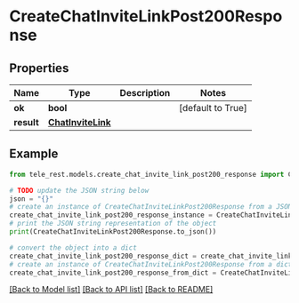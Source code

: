# CreateChatInviteLinkPost200Response


## Properties

Name | Type | Description | Notes
------------ | ------------- | ------------- | -------------
**ok** | **bool** |  | [default to True]
**result** | [**ChatInviteLink**](ChatInviteLink.md) |  | 

## Example

```python
from tele_rest.models.create_chat_invite_link_post200_response import CreateChatInviteLinkPost200Response

# TODO update the JSON string below
json = "{}"
# create an instance of CreateChatInviteLinkPost200Response from a JSON string
create_chat_invite_link_post200_response_instance = CreateChatInviteLinkPost200Response.from_json(json)
# print the JSON string representation of the object
print(CreateChatInviteLinkPost200Response.to_json())

# convert the object into a dict
create_chat_invite_link_post200_response_dict = create_chat_invite_link_post200_response_instance.to_dict()
# create an instance of CreateChatInviteLinkPost200Response from a dict
create_chat_invite_link_post200_response_from_dict = CreateChatInviteLinkPost200Response.from_dict(create_chat_invite_link_post200_response_dict)
```
[[Back to Model list]](../README.md#documentation-for-models) [[Back to API list]](../README.md#documentation-for-api-endpoints) [[Back to README]](../README.md)


